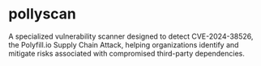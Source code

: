 # pollyscan
A specialized vulnerability scanner designed to detect CVE-2024-38526, the Polyfill.io Supply Chain Attack, helping organizations identify and mitigate risks associated with compromised third-party dependencies. 
